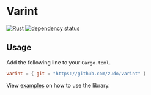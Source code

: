 # Varint

[![Rust](https://github.com/zudo/varint/actions/workflows/rust.yml/badge.svg)](https://github.com/zudo/varint/actions/workflows/rust.yml)
[![dependency status](https://deps.rs/repo/github/zudo/varint/status.svg)](https://deps.rs/repo/github/zudo/varint)

## Usage

Add the following line to your `Cargo.toml`.

```toml
varint = { git = "https://github.com/zudo/varint" }
```

View [examples](examples) on how to use the library.
